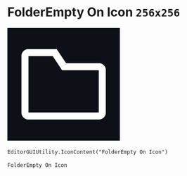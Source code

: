 # FolderEmpty On Icon `256x256`
<img src="/img/FolderEmpty%20On%20Icon.png" width=256 height=256>

``` CSharp
EditorGUIUtility.IconContent("FolderEmpty On Icon")
```
```
FolderEmpty On Icon
```
